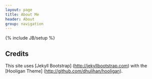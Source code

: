 ```yaml
---
layout: page
title: About Me
header: About
group: navigation
---
```

{% include JB/setup %}



## Credits

This site uses [Jekyll Bootstrap] (http://jekyllbootstrap.com) with the [Hooligan Theme] (http://github.com/dhulihan/hooligan). 
